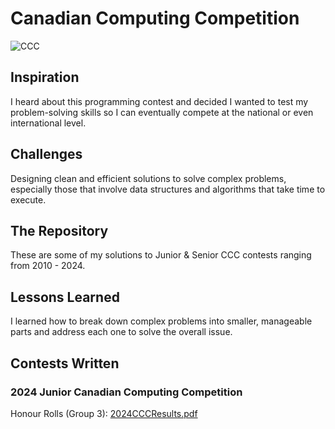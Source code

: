 # Canadian Computing Competition

![CCC](https://github.com/user-attachments/assets/daf86fb2-7301-4772-83d7-2856e1aea159)

## Inspiration

I heard about this programming contest and decided I wanted to test my problem-solving skills so I can eventually compete at the national or even international level.

## Challenges

Designing clean and efficient solutions to solve complex problems, especially those that involve data structures and algorithms that take time to execute.

## The Repository

These are some of my solutions to Junior & Senior CCC contests ranging from 2010 - 2024.

## Lessons Learned

I learned how to break down complex problems into smaller, manageable parts and address each one to solve the overall issue.

## Contests Written

### 2024 Junior Canadian Computing Competition

Honour Rolls (Group 3): 
[2024CCCResults.pdf](https://cemc.uwaterloo.ca/sites/default/files/documents/2024/2024CCCResults.pdf)
